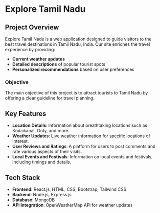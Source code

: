 # Explore Tamil Nadu

## Project Overview
Explore Tamil Nadu is a web application designed to guide visitors to the best travel destinations in Tamil Nadu, India. Our site enriches the travel experience by providing:
- **Current weather updates**
- **Detailed descriptions** of popular tourist spots
- **Personalized recommendations** based on user preferences

### **Objective**
The main objective of this project is to attract tourists to Tamil Nadu by offering a clear guideline for travel planning.

## **Key Features**
- **Location Details**: Information about breathtaking locations such as Kodaikanal, Ooty, and more.
- **Weather Updates**: Live weather information for specific locations of interest.
- **User Reviews and Ratings**: A platform for users to post comments and rate various aspects of their visits.
- **Local Events and Festivals**: Information on local events and festivals, including timings and details.

## **Tech Stack**
- **Frontend**: React.js, HTML, CSS, Bootstrap, Tailwind CSS
- **Backend**: Node.js, Express.js
- **Database**: MongoDB
- **API Integration**: OpenWeatherMap API for weather updates

